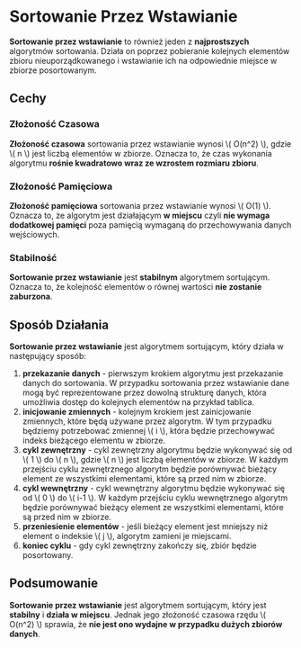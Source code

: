 # Sortowanie Przez Wstawianie

**Sortowanie przez wstawianie** to również jeden z **najprostszych** algorytmów sortowania. Działa on poprzez pobieranie kolejnych elementów zbioru nieuporządkowanego i wstawianie ich na odpowiednie miejsce w zbiorze posortowanym.

## Cechy

### Złożoność Czasowa
**Złożoność czasowa** sortowania przez wstawianie wynosi \\( O(n^2) \\), gdzie \\( n \\) jest liczbą elementów w zbiorze. Oznacza to, że czas wykonania algorytmu **rośnie kwadratowo wraz ze wzrostem rozmiaru zbioru**.

### Złożoność Pamięciowa
**Złożoność pamięciowa** sortowania przez wstawianie wynosi \\( O(1) \\). Oznacza to, że algorytm jest działającym **w miejscu** czyli **nie wymaga dodatkowej pamięci** poza pamięcią wymaganą do przechowywania danych wejściowych.

### Stabilność
**Sortowanie przez wstawianie** jest **stabilnym** algorytmem sortującym. Oznacza to, że kolejność elementów o równej wartości **nie zostanie zaburzona**.

## Sposób Działania
**Sortowanie przez wstawianie** jest algorytmem sortującym, który działa w następujący sposób:
1. **przekazanie danych** - pierwszym krokiem algorytmu jest przekazanie danych do sortowania. W przypadku sortowania przez wstawianie dane mogą być reprezentowane przez dowolną strukturę danych, która umożliwia dostęp do kolejnych elementów na przykład tablica.
2. **inicjowanie zmiennych** - kolejnym krokiem jest zainicjowanie zmiennych, które będą używane przez algorytm. W tym przypadku będziemy potrzebować zmiennej \\( i \\), która będzie przechowywać indeks bieżącego elementu w zbiorze.
3. **cykl zewnętrzny** - cykl zewnętrzny algorytmu będzie wykonywać się od \\( 1 \\) do \\( n \\), gdzie \\( n \\) jest liczbą elementów w zbiorze. W każdym przejściu cyklu zewnętrznego algorytm będzie porównywać bieżący element ze wszystkimi elementami, które są przed nim w zbiorze.
4. **cykl wewnętrzny** - cykl wewnętrzny algorytmu będzie wykonywać się od \\( 0 \\) do \\( i-1 \\). W każdym przejściu cyklu wewnętrznego algorytm będzie porównywać bieżący element ze wszystkimi elementami, które są przed nim w zbiorze.
5. **przeniesienie elementów** - jeśli bieżący element jest mniejszy niż element o indeksie \\( j \\), algorytm zamieni je miejscami.
6. **koniec cyklu** - gdy cykl zewnętrzny zakończy się, zbiór będzie posortowany.

## Podsumowanie
**Sortowanie przez wstawianie** jest algorytmem sortującym, który jest **stabilny** i **działa w miejscu**. Jednak jego złożoność czasowa rzędu \\( O(n^2) \\) sprawia, że **nie jest ono wydajne w przypadku dużych zbiorów danych**.
